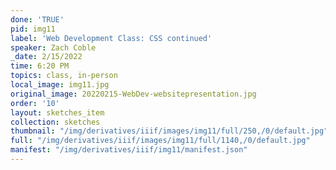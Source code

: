 ```yaml
---
done: 'TRUE'
pid: img11
label: 'Web Development Class: CSS continued'
speaker: Zach Coble
_date: 2/15/2022
time: 6:20 PM
topics: class, in-person
local_image: img11.jpg
original_image: 20220215-WebDev-websitepresentation.jpg
order: '10'
layout: sketches_item
collection: sketches
thumbnail: "/img/derivatives/iiif/images/img11/full/250,/0/default.jpg"
full: "/img/derivatives/iiif/images/img11/full/1140,/0/default.jpg"
manifest: "/img/derivatives/iiif/img11/manifest.json"
---
```

